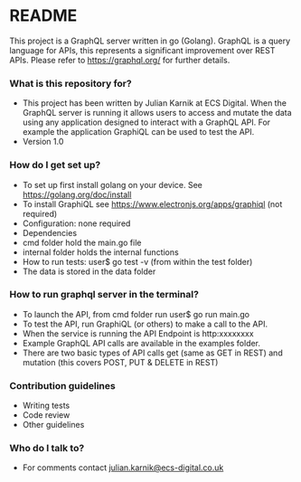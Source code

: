 # README #

This project is a GraphQL server written in go (Golang). GraphQL is a query language for APIs, this represents a significant improvement over REST APIs. Please refer to https://graphql.org/ for further details.


### What is this repository for? ###

* This project has been written by Julian Karnik at ECS Digital. When the GraphQL server is running it allows users to access and mutate the data using any application designed to interact with a GraphQL API. For example the application GraphiQL can be used to test the API.
* Version 1.0

### How do I get set up? ###

* To set up first install golang on your device. See https://golang.org/doc/install
* To install GraphiQL see https://www.electronjs.org/apps/graphiql (not required)
* Configuration: none required
* Dependencies
* cmd folder hold the main.go file
* internal folder holds the internal functions
* How to run tests: user$ go test -v (from within the test folder)
* The data is stored in the data folder

### How to run graphql server in the terminal? ###

* To launch the API, from cmd folder run user$ go run main.go
* To test the API, run GraphiQL (or others) to make a call to the API.
* When the service is running the API Endpoint is http:xxxxxxxx
* Example GraphQL API calls are available in the examples folder.
* There are two basic types of API calls get (same as GET in REST) and mutation (this covers POST, PUT & DELETE in REST)


### Contribution guidelines ###

* Writing tests
* Code review
* Other guidelines

### Who do I talk to? ###

* For comments contact julian.karnik@ecs-digital.co.uk
